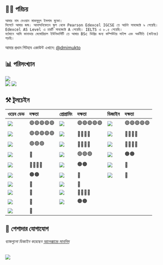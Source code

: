 ## 🙋‍♂️ পরিচয় 
```
আমার নাম দেওয়ান মাকসুদুল ইসলাম মুক্তো। 
সিলেটে আমার জন্ম। আনান্দনিকেতন স্কুল থেকে Pearson Edexcel IGCSE তে আঠটা সাবজেক্টে ৯ পেয়েছি।
Edexcel AS Level এ চারটি সাবজেক্টে A পেয়েছি। IELTS এ ৮.৫ পেয়েছি। 
বর্তমানে আমি কানাডার মেমোরিয়াল ইউনিভার্সিটি তে আমার BSc ডিগ্রির জন্য কম্পিউটার সাইন্স এবং অর্থনীতি (মাইনর) পড়ছি। 
```
আমার প্রধান গিটহাব একাউন্ট এখানে: [@dmimukto](https://github.com/dmimukto)

## 📊 পরিসংখ্যান

![](https://github-profile-summary-cards.vercel.app/api/cards/profile-details?username=dewanmukto-bd&theme=monokai)<br>
![](https://github-profile-summary-cards.vercel.app/api/cards/repos-per-language?username=dewanmukto-bd&theme=monokai)
![](https://github-profile-summary-cards.vercel.app/api/cards/productive-time?username=dewanmukto-bd&theme=monokai)
<br />

## ⚒️ টুলচেইন
|ওয়েব ডেভ|দক্ষতা|প্রোগ্রামিং|দক্ষতা|ডিজাইন|দক্ষতা|
|:---|:---|:---|:---|:---|:---|
|<a href="#"><img src="https://img.shields.io/badge/HTML5-E34F26?style=for-the-badge&logo=html5&logoColor=white" /></a> |🟣🟣🟣🟣🟣|<a href="#"><img src="https://img.shields.io/badge/Python-3776AB?style=for-the-badge&logo=python&logoColor=white" /></a> |🟣🟣🟣🟣🟣|<a href="#"><img src="https://img.shields.io/badge/Canva-%2300C4CC.svg?&style=for-the-badge&logo=Canva&logoColor=white" /></a>|🟣🟣🟣🟣🟣|
|<a href="#"><img src="https://img.shields.io/badge/JavaScript-F7DF1E?style=for-the-badge&logo=javascript&logoColor=black" /></a>|🟣🟣🟣🟣🟣|<a href="#"><img src="https://img.shields.io/badge/Java-ED8B00?style=for-the-badge&logo=java&logoColor=white" /></a> |🔵🔵🔵🔵|<a href="#"><img src="https://img.shields.io/badge/Adobe%20Photoshop-31A8FF?style=for-the-badge&logo=Adobe%20Photoshop&logoColor=black" /></a>|🔵🔵🔵🔵|
|<a href="#"><img src="https://img.shields.io/badge/CSS3-1572B6?style=for-the-badge&logo=css3&logoColor=white" /></a> |🟢🟢🟢|<a href="#"><img src="https://img.shields.io/badge/C-00599C?style=for-the-badge&logo=c&logoColor=white" /></a>|🔵🔵🔵🔵|<a href="#"><img src="https://img.shields.io/badge/gimp-5C5543?style=for-the-badge&logo=gimp&logoColor=white" /></a>|🔵🔵🔵🔵|
|<a href="#"><img src="https://img.shields.io/badge/Flask-000000?style=for-the-badge&logo=flask&logoColor=white" /></a>|🐣|<a href="#"><img src="https://img.shields.io/badge/C%23-239120?style=for-the-badge&logo=c-sharp&logoColor=white" /></a>|🟢🟢🟢|<a href="#"><img src="https://img.shields.io/badge/Inkscape-000000?style=for-the-badge&logo=Inkscape&logoColor=white" /></a>|🟠🟠|
|<a href="#"><img src="https://img.shields.io/badge/MongoDB-4EA94B?style=for-the-badge&logo=mongodb&logoColor=white" /></a>|🔵🔵🔵🔵|<a href="#"><img src="https://img.shields.io/badge/R-276DC3?style=for-the-badge&logo=r&logoColor=white" /></a> |🟠🟠|<a href="#"><img src="https://img.shields.io/badge/Unity-100000?style=for-the-badge&logo=unity&logoColor=white" /></a>|🐣|
|![](https://img.shields.io/badge/Jekyll-CC0000?style=for-the-badge&logo=Jekyll&logoColor=white)|🟠🟠|<a href="#"><img src="https://img.shields.io/badge/Rust-000000?style=for-the-badge&logo=rust&logoColor=white" /></a>|🐣|<a href="#"><img src="https://img.shields.io/badge/blender-%23F5792A.svg?style=for-the-badge&logo=blender&logoColor=white" /></a>|🐣|
|<a href="#"><img src="https://img.shields.io/badge/firebase-ffca28?style=for-the-badge&logo=firebase&logoColor=black" /></a>|🐣|<a href="#"><img src="https://img.shields.io/badge/Go-00ADD8?style=for-the-badge&logo=go&logoColor=white" /></a>|🐣|
|![](https://img.shields.io/badge/React-20232A?style=for-the-badge&logo=react&logoColor=61DAFB)|🐣|![](https://img.shields.io/badge/Node.js-339933?style=for-the-badge&logo=nodedotjs&logoColor=white)|🔵🔵🔵🔵|||
|![](https://img.shields.io/badge/Socket.io-010101?&style=for-the-badge&logo=Socket.io&logoColor=white)|🐣|![](https://img.shields.io/badge/Electron-2B2E3A?style=for-the-badge&logo=electron&logoColor=9FEAF9)|🟠🟠|||
|![](https://img.shields.io/badge/Vue.js-35495E?style=for-the-badge&logo=vuedotjs&logoColor=4FC08D)|🐣|||

## 💼 পেশাদার যোগাযোগ

<script src="https://platform.linkedin.com/badges/js/profile.js" async defer type="text/javascript"></script>

###### ব্যাজগুলো ডিজাইন করেছেন [আলেক্সান্দ্রে সানলিম](https://github.com/alexandresanlim/Badges4-README.md-Profile)

<!-- WOW, YOU'RE ACTUALLY READING THE SOURCE! NO PROBLEM, WE ALL LEARN FROM EXAMPLES ANYWAY. 😄 -->
![](https://komarev.com/ghpvc/?username=dewanmukto-bd)
